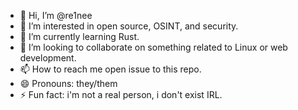- 👋 Hi, I’m @re1nee
- 👀 I’m interested in open source, OSINT, and security.
- 🌱 I’m currently learning Rust.
- 💞️ I’m looking to collaborate on something related to Linux or web development.
- 📫 How to reach me open issue to this repo.
- 😄 Pronouns: they/them
- ⚡ Fun fact: i'm not a real person, i don't exist IRL.

<!---
re1nee/re1nee is a ✨ special ✨ repository because its `README.md` (this file) appears on your GitHub profile.
You can click the Preview link to take a look at your changes.
--->
